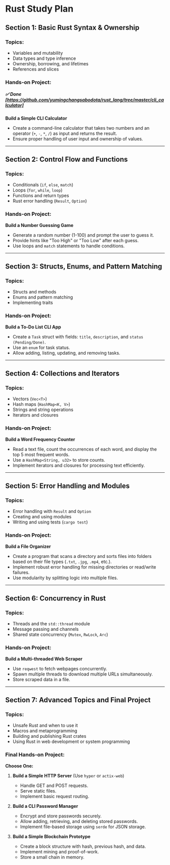 # Rust Study Plan

## Section 1: Basic Rust Syntax & Ownership
### Topics:
- Variables and mutability
- Data types and type inference
- Ownership, borrowing, and lifetimes
- References and slices


### Hands-on Project:
##### ✅ Done [https://github.com/yumingchangsabodota/rust_lang/tree/master/cli_calculator]
**Build a Simple CLI Calculator**
- Create a command-line calculator that takes two numbers and an operator (`+`, `-`, `*`, `/`) as input and returns the result.
- Ensure proper handling of user input and ownership of values.

---

## Section 2: Control Flow and Functions
### Topics:
- Conditionals (`if`, `else`, `match`)
- Loops (`for`, `while`, `loop`)
- Functions and return types
- Rust error handling (`Result`, `Option`)

### Hands-on Project:
**Build a Number Guessing Game**
- Generate a random number (1-100) and prompt the user to guess it.
- Provide hints like "Too High" or "Too Low" after each guess.
- Use loops and `match` statements to handle conditions.

---

## Section 3: Structs, Enums, and Pattern Matching
### Topics:
- Structs and methods
- Enums and pattern matching
- Implementing traits

### Hands-on Project:
**Build a To-Do List CLI App**
- Create a `Task` struct with fields: `title`, `description`, and `status (Pending/Done)`.
- Use an `enum` for task status.
- Allow adding, listing, updating, and removing tasks.

---

## Section 4: Collections and Iterators
### Topics:
- Vectors (`Vec<T>`)
- Hash maps (`HashMap<K, V>`)
- Strings and string operations
- Iterators and closures

### Hands-on Project:
**Build a Word Frequency Counter**
- Read a text file, count the occurrences of each word, and display the top 5 most frequent words.
- Use a `HashMap<String, u32>` to store counts.
- Implement iterators and closures for processing text efficiently.

---

## Section 5: Error Handling and Modules
### Topics:
- Error handling with `Result` and `Option`
- Creating and using modules
- Writing and using tests (`cargo test`)

### Hands-on Project:
**Build a File Organizer**
- Create a program that scans a directory and sorts files into folders based on their file types (`.txt`, `.jpg`, `.mp4`, etc.).
- Implement robust error handling for missing directories or read/write failures.
- Use modularity by splitting logic into multiple files.

---

## Section 6: Concurrency in Rust
### Topics:
- Threads and the `std::thread` module
- Message passing and channels
- Shared state concurrency (`Mutex`, `RwLock`, `Arc`)

### Hands-on Project:
**Build a Multi-threaded Web Scraper**
- Use `reqwest` to fetch webpages concurrently.
- Spawn multiple threads to download multiple URLs simultaneously.
- Store scraped data in a file.

---

## Section 7: Advanced Topics and Final Project
### Topics:
- Unsafe Rust and when to use it
- Macros and metaprogramming
- Building and publishing Rust crates
- Using Rust in web development or system programming

### Final Hands-on Project:
**Choose One:**
1. **Build a Simple HTTP Server** (Use `hyper` or `actix-web`)
   - Handle GET and POST requests.
   - Serve static files.
   - Implement basic request routing.

2. **Build a CLI Password Manager**
   - Encrypt and store passwords securely.
   - Allow adding, retrieving, and deleting stored passwords.
   - Implement file-based storage using `serde` for JSON storage.

3. **Build a Simple Blockchain Prototype**
   - Create a block structure with hash, previous hash, and data.
   - Implement mining and proof-of-work.
   - Store a small chain in memory.


